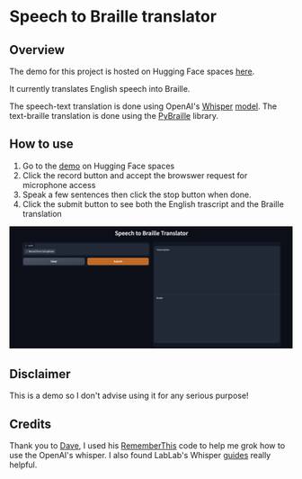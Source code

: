 # Speech to Braille translator

## Overview
The demo for this project is hosted on Hugging Face spaces [here](https://huggingface.co/spaces/Azuremis/Speech2Braille).

It currently translates English speech into Braille.

The speech-text translation is done using OpenAI's [Whisper](https://openai.com/blog/whisper/) [model](https://github.com/openai/whisper). The text-braille translation is done using 
the [PyBraille](https://pypi.org/project/pybraille/) library.

## How to use
1. Go to the [demo](https://huggingface.co/spaces/Azuremis/Speech2Braille) on Hugging Face spaces
2. Click the record button and accept the browswer request for microphone access
3. Speak a few sentences then click the stop button when done.
4. Click the submit button to see both the English trascript and the Braille translation

![demo_screen](demo_screen.jpg?raw=true "DemoScreen")

## Disclaimer
This is a demo so I don't advise using it for any serious purpose!

## Credits

Thank you to [Dave](), I used his [RememberThis](https://github.com/AdBanacho/GPT-3-Hackathon) code to help me grok
how to use the OpenAI's whisper. I also found LabLab's Whisper [guides](https://lablab.ai/tech/whisper) really helpful. 